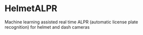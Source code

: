 # HelmetALPR
Machine learning assisted real time ALPR (automatic license plate recognition) for helmet and dash cameras
